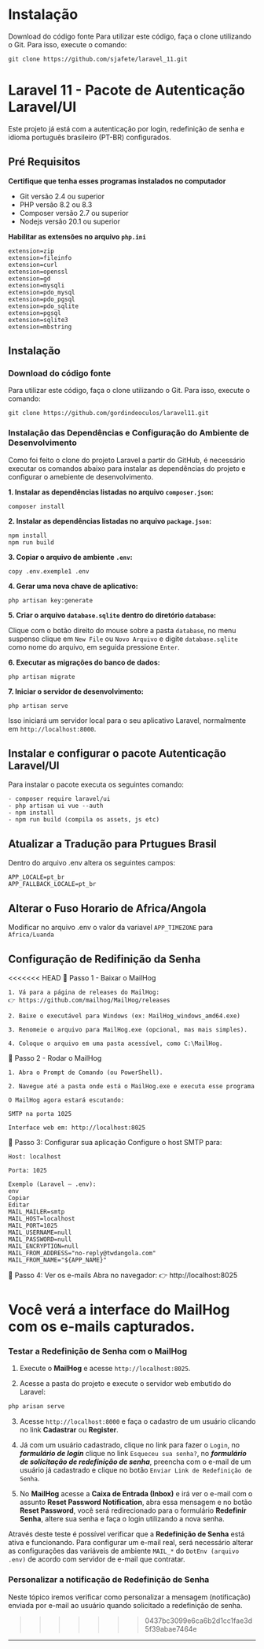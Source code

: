 # Instalação #
Download do código fonte
Para utilizar este código, faça o clone utilizando o Git. Para isso, execute o comando:


```
git clone https://github.com/sjafete/laravel_11.git

```

# Laravel 11 - Pacote de Autenticação Laravel/UI

Este projeto já está com a autenticação por login, redefinição de senha e idioma português brasileiro (PT-BR) configurados.

## Pré Requisitos

**Certifique que tenha esses programas instalados no computador**

- Git versão 2.4 ou superior 
- PHP versão 8.2 ou 8.3
- Composer versão 2.7 ou superior
- Nodejs versão 20.1 ou superior

**Habilitar as extensões no arquivo `php.ini`**

```
extension=zip
extension=fileinfo
extension=curl
extension=openssl
extension=gd
extension=mysqli
extension=pdo_mysql
extension=pdo_pgsql
extension=pdo_sqlite
extension=pgsql
extension=sqlite3
extension=mbstring
```

## Instalação

### Download do código fonte

Para utilizar este código, faça o clone utilizando o Git. Para isso, execute o comando:

```
git clone https://github.com/gordindeoculos/laravel11.git
```

### Instalação das Dependências e Configuração do Ambiente de Desenvolvimento

Como foi feito o clone do projeto Laravel a partir do GitHub, é necessário executar os comandos abaixo
para instalar as dependências do projeto e configurar o amebiente de desenvolvimento.

**1. Instalar as dependências listadas no arquivo `composer.json`:**

```
composer install
```

**2. Instalar as dependências listadas no arquivo `package.json`:**

```
npm install
npm run build
```

**3. Copiar o arquivo de ambiente `.env`:**

```
copy .env.exemple1 .env
```

**4. Gerar uma nova chave de aplicativo:**

```
php artisan key:generate
```

**5. Criar o arquivo `database.sqlite` dentro do diretório `database`:**

Clique com o botão direito do mouse sobre a pasta `database`, no menu suspenso clique em `New File` ou `Novo Arquivo` e digite `database.sqlite` como nome do arquivo, em seguida pressione `Enter`.

**6. Executar as migrações do banco de dados:**

```
php artisan migrate
```

**7. Iniciar o servidor de desenvolvimento:**

```
php artisan serve
```

Isso iniciará um servidor local para o seu aplicativo Laravel, normalmente em `http://localhost:8000`.


## Instalar e configurar o pacote Autenticação Laravel/UI ##
  
Para instalar o pacote executa os seguintes comando:
```
- composer require laravel/ui
- php artisan ui vue --auth
- npm install
- npm run build (compila os assets, js etc)
```
## Atualizar a Tradução para Prtugues Brasil 

Dentro do arquivo .env altera os seguintes campos:
```
APP_LOCALE=pt_br
APP_FALLBACK_LOCALE=pt_br
```

## Alterar o Fuso Horario de Africa/Angola

Modificar no arquivo .env o valor da variavel `APP_TIMEZONE` para `Africa/Luanda`

## Configuração de Redifinição da Senha

<<<<<<< HEAD
🔹 Passo 1 - Baixar o MailHog
```
1. Vá para a página de releases do MailHog:
👉 https://github.com/mailhog/MailHog/releases

2. Baixe o executável para Windows (ex: MailHog_windows_amd64.exe)

3. Renomeie o arquivo para MailHog.exe (opcional, mas mais simples).

4. Coloque o arquivo em uma pasta acessível, como C:\MailHog.
```

🔹 Passo 2 - Rodar o MailHog
```
1. Abra o Prompt de Comando (ou PowerShell).

2. Navegue até a pasta onde está o MailHog.exe e executa esse programa

O MailHog agora estará escutando:

SMTP na porta 1025

Interface web em: http://localhost:8025

```

🔹 Passo 3: Configurar sua aplicação
Configure o host SMTP para:
```
Host: localhost

Porta: 1025

Exemplo (Laravel – .env):
env
Copiar
Editar
MAIL_MAILER=smtp
MAIL_HOST=localhost
MAIL_PORT=1025
MAIL_USERNAME=null
MAIL_PASSWORD=null
MAIL_ENCRYPTION=null
MAIL_FROM_ADDRESS="no-reply@twdangola.com"
MAIL_FROM_NAME="${APP_NAME}"
```

🔹 Passo 4: Ver os e-mails
Abra no navegador:
👉 http://localhost:8025

Você verá a interface do MailHog com os e-mails capturados.
=======
### Testar a Redefinição de Senha com o **MailHog**

1. Execute o **MailHog** e acesse `http://localhost:8025`.

2. Acesse a pasta do projeto e execute o servidor web embutido do Laravel:

```bash
php arisan serve
```

3. Acesse `http://localhost:8000` e faça o cadastro de um usuário clicando no link **Cadastrar** ou **Register**.

4. Já com um usuário cadastrado, clique no link para fazer o `Login`, no ***formulário de login*** clique no link `Esqueceu sua senha?`, no ***formulário de solicitação de redefinição de senha***, preencha com o e-mail de um usuário já cadastrado e clique no botão `Enviar Link de Redefinição de Senha`.

5. No **MailHog** acesse a **Caixa de Entrada (Inbox)** e irá ver o e-mail com o assunto **Reset Password Notification**, abra essa mensagem e no botão **Reset Password**, você será redirecionado para o formulário **Redefinir Senha**, altere sua senha e faça o login utilizando a nova senha.

Através deste teste é possível verificar que a **Redefinição de Senha** está ativa e funcionando. Para configurar um e-mail real, será necessário alterar as configurações das variáveis de ambiente `MAIL_*` do `DotEnv (arquivo .env)` de acordo com servidor de e-mail que contratar.

### Personalizar a notificação de Redefinição de Senha

Neste tópico iremos verificar como personalizar a mensagem (notificação) enviada por e-mail ao usuário quando solicitado a redefinição de senha.
>>>>>>> 0437bc3099e6ca6b2d1cc1fae3d5f39abae7464e
____________________________________
